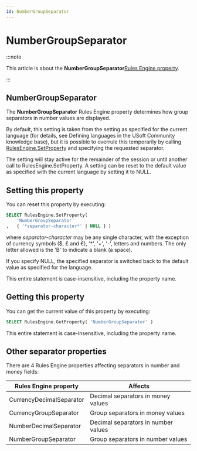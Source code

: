 ```yaml
---
id: NumberGroupSeparator
---
```


# NumberGroupSeparator




:::note

This article is about the **NumberGroupSeparator**[Rules Engine property](/Modeller_and_Rules_Engine/Rules_Engine_properties).

:::

## **NumberGroupSeparator**

The **NumberGroupSeparator** Rules Engine property determines how group separators in number values are displayed.

By default, this setting is taken from the setting as specified for the current language (for details, see Defining languages in the USoft Community knowledge base), but it is possible to overrule this temporarily by calling [RulesEngine.SetProperty](/Extensions/RulesEngine_internal_component/RulesEngineSetProperty.md) and specifying the requested separator.

The setting will stay active for the remainder of the session or until another call to RulesEngine.SetProperty. A setting can be reset to the default value as specified with the current language by setting it to NULL.

## Setting this property

You can reset this property by executing:

```sql
SELECT RulesEngine.SetProperty( 
    'NumberGroupSeparator'
,   { '*separator-character*' | NULL } )
```

where *separator-character* may be any single character, with the exception of currency symbols ($, £ and €), '*', '+', '-', letters and numbers. The only letter allowed is the 'B' to indicate a blank (a space).

If you specify NULL, the specified separator is switched back to the default value as specified for the language.

This entire statement is case-insensitive, including the property name.

## Getting this property

You can get the current value of this property by executing:

```sql
SELECT RulesEngine.GetProperty( 'NumberGroupSeparator' )
```

This entire statement is case-insensitive, including the property name.

## Other separator properties

There are 4 Rules Engine properties affecting separators in number and money fields:

|**Rules Engine property**|**Affects**|
|--------|--------|
|CurrencyDecimalSeparator|Decimal separators in money values|
|CurrencyGroupSeparator|Group separators in money values|
|NumberDecimalSeparator|Decimal separators in number values|
|NumberGroupSeparator|Group separators in number values|